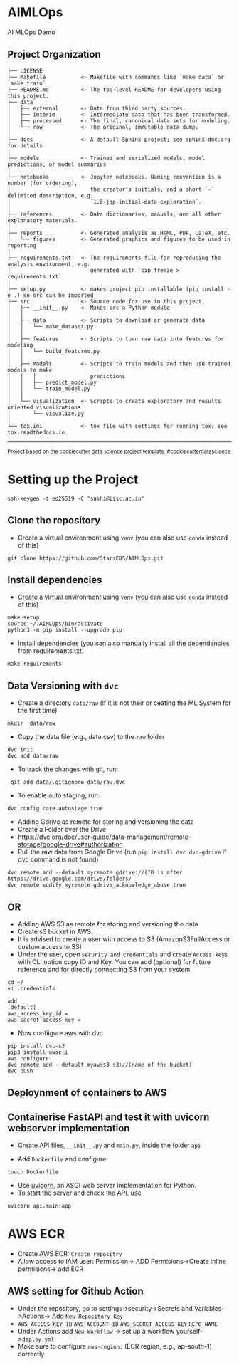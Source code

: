 AIMLOps
==============================

AI MLOps Demo

Project Organization
------------

    ├── LICENSE
    ├── Makefile           <- Makefile with commands like `make data` or `make train`
    ├── README.md          <- The top-level README for developers using this project.
    ├── data
    │   ├── external       <- Data from third party sources.
    │   ├── interim        <- Intermediate data that has been transformed.
    │   ├── processed      <- The final, canonical data sets for modeling.
    │   └── raw            <- The original, immutable data dump.
    │
    ├── docs               <- A default Sphinx project; see sphinx-doc.org for details
    │
    ├── models             <- Trained and serialized models, model predictions, or model summaries
    │
    ├── notebooks          <- Jupyter notebooks. Naming convention is a number (for ordering),
    │                         the creator's initials, and a short `-` delimited description, e.g.
    │                         `1.0-jqp-initial-data-exploration`.
    │
    ├── references         <- Data dictionaries, manuals, and all other explanatory materials.
    │
    ├── reports            <- Generated analysis as HTML, PDF, LaTeX, etc.
    │   └── figures        <- Generated graphics and figures to be used in reporting
    │
    ├── requirements.txt   <- The requirements file for reproducing the analysis environment, e.g.
    │                         generated with `pip freeze > requirements.txt`
    │
    ├── setup.py           <- makes project pip installable (pip install -e .) so src can be imported
    ├── src                <- Source code for use in this project.
    │   ├── __init__.py    <- Makes src a Python module
    │   │
    │   ├── data           <- Scripts to download or generate data
    │   │   └── make_dataset.py
    │   │
    │   ├── features       <- Scripts to turn raw data into features for modeling
    │   │   └── build_features.py
    │   │
    │   ├── models         <- Scripts to train models and then use trained models to make
    │   │   │                 predictions
    │   │   ├── predict_model.py
    │   │   └── train_model.py
    │   │
    │   └── visualization  <- Scripts to create exploratory and results oriented visualizations
    │       └── visualize.py
    │
    └── tox.ini            <- tox file with settings for running tox; see tox.readthedocs.io


--------

<p><small>Project based on the <a target="_blank" href="https://drivendata.github.io/cookiecutter-data-science/">cookiecutter data science project template</a>. #cookiecutterdatascience</small></p>


# Setting up the Project

``` shell
ssh-keygen -t ed25519 -C "sashi@iisc.ac.in"
```
## Clone the repository
- Create a virtual environment using `venv` (you can also use `conda` instead of this)
``` shell
git clone https://github.com/StarsCDS/AIMLOps.git
```

## Install dependencies
- Create a virtual environment using `venv` (you can also use `conda` instead of this)
``` shell
make setup
source ~/.AIMLOps/bin/activate
python3 -m pip install --upgrade pip
```

- Install dependencies (you can also manually install all the dependencies from requirements.txt)
``` shell
make requirements
```

## Data Versioning with `dvc`
- Create a directory `data/raw` (if it is not their or ceating the ML System for the first time)
``` shell
mkdir  data/raw
```
- Copy the data file (e.g., data.csv) to the `raw` folder
``` shell
dvc init
dvc add data/raw
```
- To track the changes with git, run:
``` shell
 git add data/.gitignore data/raw.dvc
```
- To enable auto staging, run:
``` shell
dvc config core.autostage true
```
- Adding Gdrive as remote for storing and versioning the data
- Create a Folder over the Drive
- https://dvc.org/doc/user-guide/data-management/remote-storage/google-drive#authorization
- Pull the raw data from Google Drive (run `pip install dvc dvc-gdrive` if dvc command is not found)

``` shell
dvc remote add --default myremote gdrive://(ID is after https://drive.google.com/drive/folders/
dvc remote modify myremote gdrive_acknowledge_abuse true
```

## OR

- Adding AWS S3 as remote for storing and versioning the data
- Create s3 bucket in AWS. 
- It is advised to create a user with access to S3 (AmazonS3FullAccess or custum access to S3)
- Under the user, open `security and credentials` and create `Access keys` with CLI option copy ID and Key. You can add (optional) for future reference and for directly connecting S3 from your system.
``` shell
cd ~/
vi .credentials
```
``` 
add 
[default]
aws_access_key_id =  
aws_secret_access_key =  
```
- Now confiigure aws with dvc

``` shell
pip install dvc-s3
pip3 install awscli 
aws configure
dvc remote add --default myawss3 s3://(name of the bucket)
dvc push
```

## Deploynment of containers to AWS
## Containerise FastAPI and test it with uvicorn webserver implementation
- Create API files, `__init__.py` and `main.py`, inside the folder `api`

- Add `Dockerfile` and configure 
``` shell
touch Dockerfile
``` 

- Use <a target="_blank" href="https://www.uvicorn.org"> uvicorn</a>, an ASGI web server implementation for Python.
- To start the server and check the API, use
``` shell
uvicorn api.main:app
```
# AWS ECR
- Create AWS ECR: `Create repositry`
- Allow access to IAM user: Permission-> ADD Permisions->Create inline permisions-> add ECR

## AWS setting for Github Action
- Under the repository, go to settings->security->Secrets and Variables->Actions-> Add `New Repository Key`
- `AWS_ACCESS_KEY_ID` `AWS_ACCOUNT_ID` `AWS_SECRET_ACCESS_KEY` `REPO_NAME`
- Under Actions add `New Workflow` -> set up a workflow yourself->`deploy.yml`
- Make sure to configure `aws-region:` (ECR region, e.g., ap-south-1) correctly
